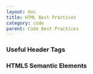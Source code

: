 ```yaml
---
layout: doc
title: HTML Best Practices
category: code
parent: Code Best Practices
---
```


### Useful Header Tags

### HTML5 Semantic Elements
